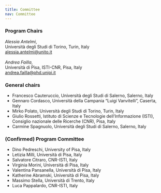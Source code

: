 ```yaml
---
title: Committee
nav: Committee
---
```



### Program Chairs
*Alessia Antelmi*,<br>
Università degli Studi di Torino, Turin, Italy<br>
<a href="mailto:alessia.antelmi@unito.it">alessia.antelmi@unito.it</a>
<br>
<br>
*Andrea Failla*, <br>
Università di Pisa, ISTI-CNR, Pisa, Italy<br>
<a href="mailto:andrea.failla@phd.unipi.it">andrea.failla@phd.unipi.it<a>

### General chairs
- Francesco Cauteruccio, Università degli Studi di Salerno, Salerno, Italy
- Gennaro Cordasco, Università della Campania “Luigi Vanvitelli”, Caserta, Italy
- Mirko Polato, Università degli Studi di Torino, Turin, Italy
- Giulio Rossetti, Istituto di Scienze e Tecnologie dell’Informazione (ISTI), Consiglio nazionale delle Ricerche (CNR), Pisa, Italy
- Carmine Spagnuolo, Università degli Studi di Salerno, Salerno, Italy



### (Confirmed) Program Committee
- Dino Pedreschi, University of Pisa, Italy
- Letizia Milli, Università di Pisa, Italy
- Salvatore Citraro, CNR-ISTI, Italy
- Virginia Morini, Università di Pisa, Italy
- Valentina Pansanella, Università di Pisa, Italy
- Katherine Abramski, Università di Pisa, Italy
- Massimo Stella, Università di Trento, Italy
- Luca Pappalardo, CNR-ISTI, Italy